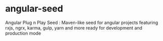 # angular-seed
Angular Plug n Play Seed : Maven-like seed for angular projects featuring rxjs, ngrx, karma, gulp, yarn and more ready for development and production mode
